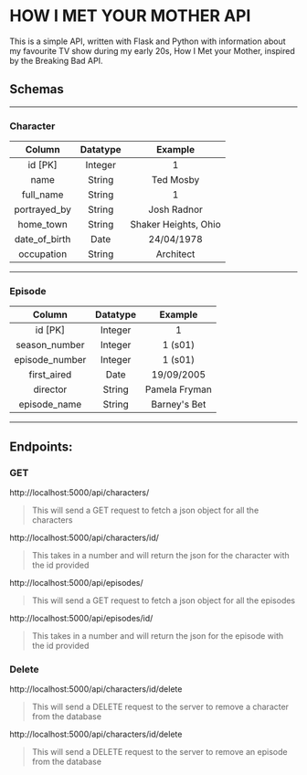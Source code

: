 # HOW I MET YOUR MOTHER API

This is a simple API, written with Flask and Python with information about my favourite TV show during my early 20s, How I Met your Mother, inspired by the Breaking Bad API.

## Schemas
---
### Character
| Column | Datatype | Example |
|:------:|:--------:|:-------:|
|    id [PK]   |   Integer  |    1    |
|    name      |   String   |Ted Mosby|
|   full_name  |    String  |    1    |
| portrayed_by |    String  | Josh Radnor |
| home_town    |    String  | Shaker Heights, Ohio |
| date_of_birth|     Date   | 24/04/1978 |
| occupation   |    String  |    Architect    |
---
### Episode
| Column | Datatype | Example |
|:------:|:--------:|:-------:|
|    id [PK]   |   Integer  |    1    |
|    season_number      |   Integer   | 1 (s01) |
|   episode_number  |    Integer  |    1  (s01)|
| first_aired |    Date  | 19/09/2005 |
| director    |    String  | Pamela Fryman  |
| episode_name|     String   | Barney's Bet |
---

## Endpoints:
### GET
http://localhost:5000/api/characters/

> This will send a GET request to fetch a json object for all the characters

http://localhost:5000/api/characters/id/

> This takes in a number and will return the json for the character with the id provided

http://localhost:5000/api/episodes/

> This will send a GET request to fetch a json object for all the episodes

http://localhost:5000/api/episodes/id/

> This takes in a number and will return the json for the episode with the id provided

### Delete

http://localhost:5000/api/characters/id/delete

> This will send a DELETE request to the server to remove a character from the database

http://localhost:5000/api/characters/id/delete

> This will send a DELETE request to the server to remove an episode from the database
